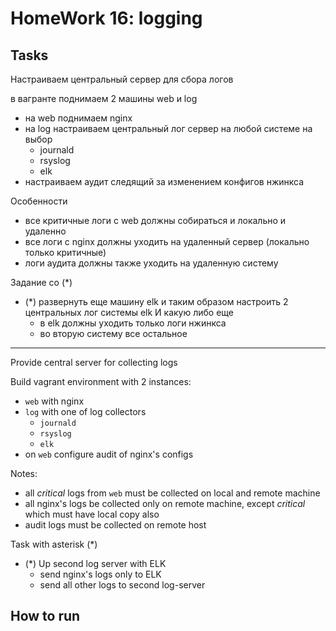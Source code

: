 # HomeWork 16: logging

## Tasks

Настраиваем центральный сервер для сбора логов

в вагранте поднимаем 2 машины web и log
- на web поднимаем nginx
- на log настраиваем центральный лог сервер на любой системе на выбор
  - journald
  - rsyslog
  - elk
- настраиваем аудит следящий за изменением конфигов нжинкса

Особенности
- все критичные логи с web должны собираться и локально и удаленно
- все логи с nginx должны уходить на удаленный сервер (локально только критичные)
- логи аудита должны также уходить на удаленную систему

Задание со (*)
- (*) развернуть еще машину elk и таким образом настроить 2 центральных лог системы elk И какую либо еще
  - в elk должны уходить только логи нжинкса
  - во вторую систему все остальное

---

Provide central server for collecting logs

Build vagrant environment with 2 instances:
- `web` with nginx
- `log` with one of log collectors
  - `journald`
  - `rsyslog`
  - `elk`
- on `web` configure audit of nginx's configs

Notes:
- all _critical_ logs from `web` must be collected on local and remote machine
- all nginx's logs be collected only on remote machine, except _critical_ which must have local copy also
- audit logs must be collected on remote host

Task with asterisk (*)
- (*) Up second log server with ELK
  - send nginx's logs only to ELK
  - send all other logs to second log-server

## How to run

